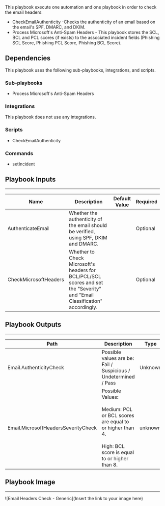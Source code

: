 This playbook execute one automation and one playbook in order to check the email headers:
* CheckEmailAuthenticity -Checks the authenticity of an email based on the email's SPF, DMARC, and DKIM.
* Process Microsoft's Anti-Spam Headers - This playbook stores the SCL, BCL and PCL scores (if exists) to the associated incident fields (Phishing SCL Score, Phishing PCL Score, Phishing BCL Score).

## Dependencies
This playbook uses the following sub-playbooks, integrations, and scripts.

### Sub-playbooks
* Process Microsoft's Anti-Spam Headers

### Integrations
This playbook does not use any integrations.

### Scripts
* CheckEmailAuthenticity

### Commands
* setIncident

## Playbook Inputs
---

| **Name** | **Description** | **Default Value** | **Required** |
| --- | --- | --- | --- |
| AuthenticateEmail | Whether the authenticity of the email should be verified, using SPF, DKIM and DMARC. |  | Optional |
| CheckMicrosoftHeaders | Whether to Check Microsoft's headers for BCL/PCL/SCL scores and set the "Severity" and "Email Classification" accordingly. |  | Optional |

## Playbook Outputs
---

| **Path** | **Description** | **Type** |
| --- | --- | --- |
| Email.AuthenticityCheck | Possible values are be: Fail / Suspicious / Undetermined / Pass | Unknown |
| Email.MicrosoftHeadersSeverityCheck | Possible Values:<br/><br/>Medium: PCL or BCL scores are equal to or higher than 4.<br/><br/>High: BCL score is equal to or higher than 8.<br/> | unknown |

## Playbook Image
---
![Email Headers Check - Generic](Insert the link to your image here)